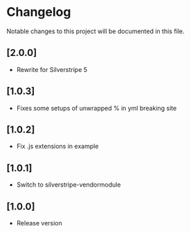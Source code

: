 # Changelog

Notable changes to this project will be documented in this file.

## [2.0.0]

- Rewrite for Silverstripe 5


## [1.0.3]

- Fixes some setups of unwrapped % in yml breaking site


## [1.0.2]

- Fix .js extensions in example


## [1.0.1]

- Switch to silverstripe-vendormodule


## [1.0.0]

- Release version
